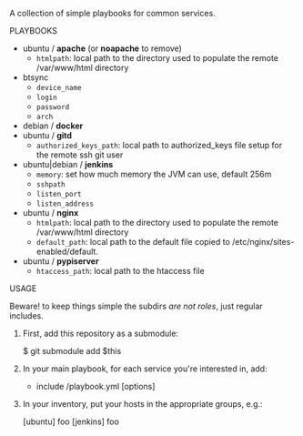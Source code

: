 A collection of simple playbooks for common services.

PLAYBOOKS

  * ubuntu / __apache__ (or __noapache__ to remove)
    * `htmlpath`: local path to the directory used to populate the remote /var/www/html directory
  * btsync
    * `device_name`
    * `login`
    * `password`
    * `arch`
  * debian / __docker__
  * ubuntu / __gitd__
    * `authorized_keys_path`: local path to authorized_keys file setup for the remote ssh git user
  * ubuntu|debian / __jenkins__
    * `memory`: set how much memory the JVM can use, default 256m
    * `sshpath`
    * `listen_port`
    * `listen_address`
  * ubuntu / __nginx__
    * `htmlpath`: local path to the directory used to populate the remote /var/www/html directory
    * `default_path`: local path to the default file copied to /etc/nginx/sites-enabled/default.
  * ubuntu / __pypiserver__
    * `htaccess_path`: local path to the htaccess file

USAGE

Beware! to keep things simple the subdirs *are not roles*, just regular includes.

  1. First, add this repository as a submodule:

		$ git submodule add $this

  2. In your main playbook, for each service you're interested in, add:

		- include <service>/playbook.yml [options]

  3. In your inventory, put your hosts in the appropriate groups, e.g.:

		[ubuntu]
		foo
		[jenkins]
		foo

